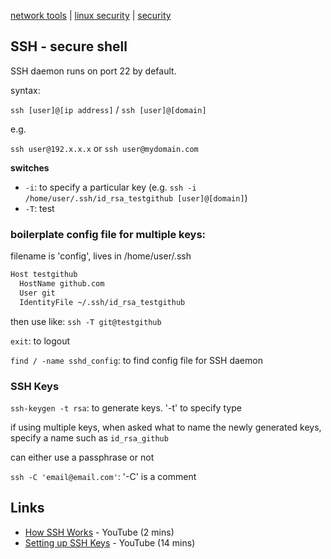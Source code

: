 [network tools](../linux/network.md) | [linux security](../linux/security.md) | [security](security.md)

## SSH - secure shell

SSH daemon runs on port 22 by default.

syntax:

`ssh [user]@[ip address]` / `ssh [user]@[domain]`

e.g.

`ssh user@192.x.x.x` or `ssh user@mydomain.com`

**switches**
- `-i`: to specify a particular key (e.g. `ssh -i /home/user/.ssh/id_rsa_testgithub [user]@[domain]`)
- `-T`: test

### boilerplate config file for multiple keys:
 filename is 'config', lives in /home/user/.ssh
```bash
Host testgithub
  HostName github.com
  User git
  IdentityFile ~/.ssh/id_rsa_testgithub
```

then use like: `ssh -T git@testgithub`

`exit`: to logout

`find / -name sshd_config`: to find config file for SSH daemon

### SSH Keys
`ssh-keygen -t rsa`: to generate keys. '-t' to specify type

if using multiple keys, when asked what to name the newly generated keys, specify a name such as `id_rsa_github`

can either use a passphrase or not

`ssh -C 'email@email.com'`: '-C' is a comment

## Links
- [How SSH Works](https://www.youtube.com/watch?v=zlv9dI-9g1U) - YouTube (2 mins)
- [Setting up SSH Keys](https://www.youtube.com/watch?v=-J9wUW5NhOQ) - YouTube (14 mins)

